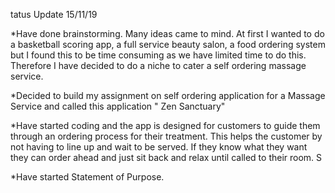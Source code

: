 tatus Update 15/11/19
  
*Have done brainstorming. Many ideas came to mind. At first I wanted to do a basketball scoring app, a full service beauty salon, a food ordering system but I found this to be time consuming as we have limited time to do this. Therefore I have decided to do a niche to cater a self ordering massage service. 
  
*Decided to build my assignment on self ordering application for a Massage Service and called this application " Zen Sanctuary"
  
*Have started coding and the app is designed for customers to guide them through an ordering process for their treatment. This helps the customer by not having to line up and wait to be served. If they know what they want they can order ahead and just sit back and relax until called to their room. S
  
*Have started Statement of Purpose. 
  